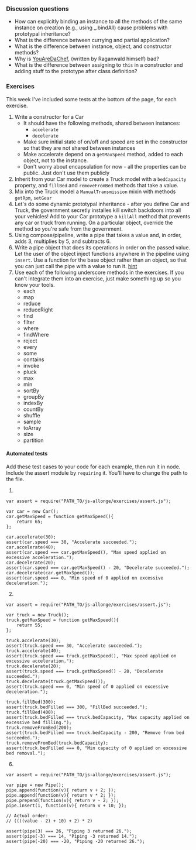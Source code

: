### Discussion questions

- How can explicitly binding an instance to all the methods of the same instance on creation (e.g., using _.bindAll) cause problems with prototypal inheritance?
- What is the difference between currying and partial application?
- What is the difference between instance, object, and constructor methods?
- Why is [YouAreDaChef](https://github.com/raganwald/YouAreDaChef#you-are-da-chef), (written by Raganwald himself) bad?
- What is the difference between assigning to `this` in a constructor and adding stuff to the prototype after class definition?

### Exercises

This week I've included some tests at the bottom of the page, for each exercise.

1. Write a constructor for a Car
    - It should have the following methods, shared between instances:
        - `accelerate`
        - `decelerate`
    - Make sure initial state of on/off and speed are set in the constructor so that they are not shared between instances
    - Make accelerate depend on a `getMaxSpeed` method, added to each object, not to the instance.
    - Don't worry about encapsulation for now - all the properties can be public. Just don't use them publicly
2. Inherit from your Car model to create a Truck model with a `bedCapacity` property, and `fillBed` and `removeFromBed` methods that take a value.
3. Mix into the Truck model a `ManualTransmission` mixin with methods `getRpm`, `setGear`
4. Let's do some dynamic prototypal inheritance - after you define Car and Truck, the government secretly installes kill switch backdoors into all your vehicles! Add to your Car prototype a `killAll` method that prevents any car or truck from running. On a particular object, override the method so you're safe from the government.
5. Using compose/pipeline, write a pipe that takes a value and, in order, adds 3, multiplies by 5, and subtracts 6.
6. Write a pipe object that does its operations in order on the passed value. Let the user of the object inject functions anywhere in the pipeline using `insert`. Use a function for the base object rather than an object, so that you can just call the pipe with a value to run it. [hint](http://stackoverflow.com/a/17111430)
7. Use each of the following underscore methods in the exercises. If you can't integrate them into an exercise, just make something up so you know your tools.
    - each
    - map
    - reduce
    - reduceRight
    - find
    - filter
    - where
    - findWhere
    - reject
    - every
    - some
    - contains
    - invoke
    - pluck
    - max
    - min
    - sortBy
    - groupBy
    - indexBy
    - countBy
    - shuffle
    - sample
    - toArray
    - size
    - partition


#### Automated tests

Add these test cases to your code for each example, then run it in node. Include the assert module by `requiring` it. You'll have to change the path to the file.

1.

```
var assert = require("PATH_TO/js-allonge/exercises/assert.js");

var car = new Car();
car.getMaxSpeed = function getMaxSpeed(){
    return 65;
};

car.accelerate(30);
assert(car.speed === 30, "Accelerate succeeded.");
car.accelerate(40);
assert(car.speed === car.getMaxSpeed(), "Max speed applied on excessive acceleration.");
car.decelerate(20);
assert(car.speed === car.getMaxSpeed() - 20, "Decelerate succeeded.");
car.decelerate(car.getMaxSpeed());
assert(car.speed === 0, "Min speed of 0 applied on excessive deceleration.");
```

2.

```
var assert = require("PATH_TO/js-allonge/exercises/assert.js");

var truck = new Truck();
truck.getMaxSpeed = function getMaxSpeed(){
    return 55;
};

truck.accelerate(30);
assert(truck.speed === 30, "Accelerate succeeded.");
truck.accelerate(40);
assert(truck.speed === truck.getMaxSpeed(), "Max speed applied on excessive acceleration.");
truck.decelerate(20);
assert(truck.speed === truck.getMaxSpeed() - 20, "Decelerate succeeded.");
truck.decelerate(truck.getMaxSpeed());
assert(truck.speed === 0, "Min speed of 0 applied on excessive deceleration.");

truck.fillBed(300);
assert(truck.bedFilled === 300, "FillBed succeeded.");
truck.fillBed(400);
assert(truck.bedFilled === truck.bedCapacity, "Max capacity applied on excessive bed filling.");
truck.removeFromBed(200);
assert(truck.bedFilled === truck.bedCapacity - 200, "Remove from bed succeeded.");
truck.removeFromBed(truck.bedCapacity);
assert(truck.bedFilled === 0, "Min capacity of 0 applied on excessive bed removal.");
```

6. 

```
var assert = require("PATH_TO/js-allonge/exercises/assert.js");

var pipe = new Pipe();
pipe.append(function(v){ return v + 2; });
pipe.append(function(v){ return v * 2; });
pipe.prepend(function(v){ return v - 2; });
pipe.insert(1, function(v){ return v + 10; });

// Actual order:
// ((((value - 2) + 10) + 2) * 2)

assert(pipe(3) === 26, "Piping 3 returned 26.");
assert(pipe(-3) === 14, "Piping -3 returned 14.");
assert(pipe(-20) === -20, "Piping -20 returned 26.");
```